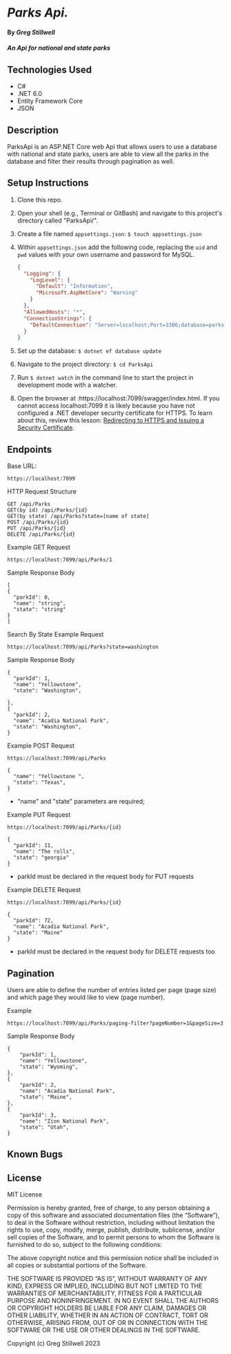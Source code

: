 # _Parks Api._

#### By _Greg Stillwell_

#### _An Api for national and state parks_

## Technologies Used

* C#
* .NET 6.0
* Entity Framework Core
* JSON


## Description

ParksApi is an ASP.NET Core web Api that allows users to use a database with national and state parks, users are able to view all the parks in the database and filter their results through pagination as well.    

## Setup Instructions

1. Clone this repo.
2. Open your shell (e.g., Terminal or GitBash) and navigate to this project's directory called "ParksApi/". 
3. Create a file named `appsettings.json`: `$ touch appsettings.json`
4. Within `appsettings.json` add the following code, replacing the `uid` and `pwd` values with your own username and password for MySQL.

    ```json
    {
      "Logging": {
        "LogLevel": {
          "Default": "Information",
          "Microsoft.AspNetCore": "Warning"
        }
      },
      "AllowedHosts": "*",
      "ConnectionStrings": {
        "DefaultConnection": "Server=localhost;Port=3306;database=parksapi;uid=root;pwd=epicodus;"
      }
    }
    ```
5. Set up the database: `$ dotnet ef database update`
6. Navigate to the project directory: `$ cd ParksApi`
7. Run `$ dotnet watch` in the command line to start the project in development mode with a watcher.
8. Open the browser at :https://localhost:7099/swagger/index.html. If you cannot access localhost:7099 it is likely because you have not configured a .NET developer security certificate for HTTPS. To learn about this, review this lesson: [Redirecting to HTTPS and Issuing a Security Certificate](https://www.learnhowtoprogram.com/c-and-net/basic-web-applications/redirecting-to-https-and-issuing-a-security-certificate).

## Endpoints

Base URL: 
  ```
  https://localhost:7099
  ```

HTTP Request Structure
  ```
  GET /api/Parks
  GET(by id) /api/Parks/{id}
  GET(by state) /api/Parks?state=[name of state]
  POST /api/Parks/{id}
  PUT /api/Parks/{id}
  DELETE /api/Parks/{id}
  ```

Example GET Request
  ```
  https://localhost:7099/api/Parks/1
  ```

Sample Response Body
  ```
 [
  {
    "parkId": 0,
    "name": "string",
    "state": "string"
  }
]
  ```

Search By State Example Request
  ```
  https://localhost:7099/api/Parks?state=washington
  ```

Sample Response Body
  ```
  {
    "parkId": 1,
    "name": "Yellowstone",
    "state": "Washington",

  },
  {
    "parkId": 2,
    "name": "Acadia National Park",
    "state": "Washington",
  }
  ```

  Example POST Request
  ```
  https://localhost:7099/api/Parks

  {
    "name": "Yellowstone ",
    "state": "Texas",
  }
  ```
  * "name" and "state" parameters are required;


  Example PUT Request
  ```
  https://localhost:7099/api/Parks/{id}

  {
    "parkId": 11,
    "name": "The rolls",
    "state": "georgia"
  }
  ```
  * parkId must be declared in the request body for PUT requests

  Example DELETE Request
  ```
  https://localhost:7099/api/Parks/{id}

  {
    "parkId": 72,
    "name": "Acadia National Park",
    "state": "Maine"
  }
  ```
  * parkId must be declared in the request body for DELETE requests too


## Pagination

Users are able to define the number of entries listed per page (page size) and which page they would like to view (page number).

Example
  ```
  https://localhost:7099/api/Parks/paging-filter?pageNumber=1&pageSize=3
  ```

Sample Response Body
  ```
  {
      "parkId": 1,
      "name": "Yellowstone",
      "state": "Wyoming",
  },
  {
      "parkId": 2,
      "name": "Acadia National Park",
      "state": "Maine",
  },
  {
      "parkId": 3,
      "name": "Zion National Park",
      "state": "Utah",
  }
  ```

## Known Bugs



## License
MIT License

Permission is hereby granted, free of charge, to any person obtaining a copy of this software and associated documentation files (the “Software”), to deal in the Software without restriction, including without limitation the rights to use, copy, modify, merge, publish, distribute, sublicense, and/or sell copies of the Software, and to permit persons to whom the Software is furnished to do so, subject to the following conditions:

The above copyright notice and this permission notice shall be included in all copies or substantial portions of the Software.

THE SOFTWARE IS PROVIDED “AS IS”, WITHOUT WARRANTY OF ANY KIND, EXPRESS OR IMPLIED, INCLUDING BUT NOT LIMITED TO THE WARRANTIES OF MERCHANTABILITY, FITNESS FOR A PARTICULAR PURPOSE AND NONINFRINGEMENT. IN NO EVENT SHALL THE AUTHORS OR COPYRIGHT HOLDERS BE LIABLE FOR ANY CLAIM, DAMAGES OR OTHER LIABILITY, WHETHER IN AN ACTION OF CONTRACT, TORT OR OTHERWISE, ARISING FROM, OUT OF OR IN CONNECTION WITH THE SOFTWARE OR THE USE OR OTHER DEALINGS IN THE SOFTWARE.

Copyright (c) Greg Stillwell 2023 
